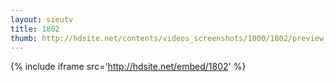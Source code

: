 ```yaml
---
layout: sieutv
title: 1802
thumb: http://hdsite.net/contents/videos_screenshots/1000/1802/preview_360p.mp4.jpg
---
```

{% include iframe src='http://hdsite.net/embed/1802' %}
 
